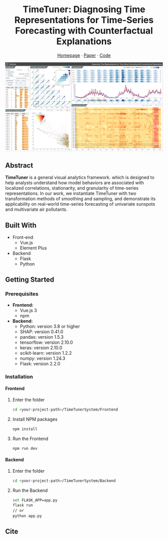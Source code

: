 <!--
 * @Description: 
 * @Author: Qing Shi
 * @Date: 2023-07-02 15:42:55
 * @LastEditors: Qing Shi
 * @LastEditTime: 2023-07-16 16:15:09
-->
<!-- # TimeTuner - Diagnosing Time Representations for Time-Series Forecasting with Counterfactual Explanations

![interface](interface.png "The interface of TimeTuner. It consists of five main views: Profile View, Variable Inspector View, Temporal View, Representation View and Prediction Comparator View")

### Summary:
**TimeTuner** is a general visual analytics framework. which is designed to help analysts understand how model behaviors are associated with localized correlations, stationarity, and granularity of time-series representations. 
In our work, we instantiate TimeTuner with two transformation methods of smoothing and sampling, and demonstrate its applicability  on real-world time-series forecasting of univariate sunspots and multivariate air pollutants.

### Dependencies
The following environments and packages are required to run this project:
- **backend:**
  - Python: version 3.8 or higher
  - SHAP: version 0.41.0
  - pandas: version 1.5.3
  - tensorflow: version 2.10.0
  - keras: version 2.10.0
  - scikit-learn: version 1.2.2
  - numpy: version 1.24.3
  - Flask: version 2.2.0
- **frontend:**
  - Vue.js 3
  

Make sure to have Python 3.8 or higher version installed before proceeding with the packages installation.

### Recommended IDE Setup
[VSCode](https://code.visualstudio.com/) + [Python 3.9](https://www.python.org/downloads/release/python-390/) + [Flask 2.2](https://flask.palletsprojects.com/en/2.2.x) + [Volar](https://marketplace.visualstudio.com/items?itemName=Vue.volar) (and disable Vetur) + [TypeScript Vue Plugin (Volar)](https://marketplace.visualstudio.com/items?itemName=Vue.vscode-typescript-vue-plugin). -->

<!-- Improved compatibility of back to top link: See: https://github.com/othneildrew/Best-README-Template/pull/73 -->
<a name="readme-top"></a>
<!--
*** Thanks for checking out the Best-README-Template. If you have a suggestion
*** that would make this better, please fork the repo and create a pull request
*** or simply open an issue with the tag "enhancement".
*** Don't forget to give the project a star!
*** Thanks again! Now go create something AMAZING! :D
-->



<!-- PROJECT SHIELDS -->
<!--
*** I'm using markdown "reference style" links for readability.
*** Reference links are enclosed in brackets [ ] instead of parentheses ( ).
*** See the bottom of this document for the declaration of the reference variables
*** for contributors-url, forks-url, etc. This is an optional, concise syntax you may use.
*** https://www.markdownguide.org/basic-syntax/#reference-style-links
-->
<!-- [![Contributors][contributors-shield]][contributors-url]
[![Forks][forks-shield]][forks-url]
[![Stargazers][stars-shield]][stars-url]
[![Issues][issues-shield]][issues-url]
[![MIT License][license-shield]][license-url]
[![LinkedIn][linkedin-shield]][linkedin-url] -->



<!-- PROJECT LOGO -->
<br />
<div align="center">
  <!-- <a href="https://github.com/othneildrew/Best-README-Template">
    <img src="images/logo.png" alt="Logo" width="80" height="80">
  </a> -->

  <h1 align="center">TimeTuner:  Diagnosing Time Representations for Time-Series Forecasting with Counterfactual Explanations</h1>

  <p align="center">
    <!--
    <br /> -->
    <!-- <br /> -->
    <a href="https://catherinehao.github.io/TimeTuner/">Homepage</a>
    ·
    <a href="https://arxiv.org/abs/2307.09916">Paper</a>
    ·
    <a href="https://github.com/CatherineHao/TimeTuner">Code</a>
  </p>
</div>



<!-- TABLE OF CONTENTS -->
<!-- <details>
  <summary>Table of Contents</summary>
  <ol>
    <li>
      <a href="#about-the-project">About The Project</a>
      <ul>
        <li><a href="#built-with">Built With</a></li>
      </ul>
    </li>
    <li>
      <a href="#getting-started">Getting Started</a>
      <ul>
        <li><a href="#prerequisites">Prerequisites</a></li>
        <li><a href="#installation">Installation</a></li>
      </ul>
    </li>
    <li><a href="#usage">Usage</a></li>
    <li><a href="#roadmap">Roadmap</a></li>
    <li><a href="#contributing">Contributing</a></li>
    <li><a href="#license">License</a></li>
    <li><a href="#contact">Contact</a></li>
    <li><a href="#acknowledgments">Acknowledgments</a></li>
  </ol>
</details> -->



![interface](file/interface.png "The interface of TimeTuner. It consists of five main views: Profile View, Variable Inspector View, Temporal View, Representation View and Prediction Comparator View")
<!-- ABOUT THE PROJECT -->
## Abstract

**TimeTuner** is a general visual analytics framework. which is designed to help analysts understand how model behaviors are associated with localized correlations, stationarity, and granularity of time-series representations. 
In our work, we instantiate TimeTuner with two transformation methods of smoothing and sampling, and demonstrate its applicability  on real-world time-series forecasting of univariate sunspots and multivariate air pollutants.


## Built With

* Front-end
  * Vue.js
  * Element Plus
* Backend
  * Flask
  * Python

<!-- <p align="right">(<a href="#readme-top">back to top</a>)</p> -->



<!-- GETTING STARTED -->
## Getting Started

### Prerequisites
- **Frontend:**
  - Vue.js 3
  - npm
- **Backend:**
  - Python: version 3.8 or higher
  - SHAP: version 0.41.0
  - pandas: version 1.5.3
  - tensorflow: version 2.10.0
  - keras: version 2.10.0
  - scikit-learn: version 1.2.2
  - numpy: version 1.24.3
  - Flask: version 2.2.0
### Installation

#### Frontend

1. Enter the folder
   ```sh
   cd <your-project-path>/TimeTunerSystem/Frontend
   ```
2. Install NPM packages
   ```sh
   npm install
   ```
3. Run the Frontend
   ```sh
   npm run dev
   ```

#### Backend
1. Enter the folder
    ```sh
    cd <your-project-path>/TimeTunerSystem/Backend
    ```
2. Run the Backend
    ```sh
    set FLASK_APP=app.py
    flask run 
    // or
    python app.py
    ```
<!-- <p align="right">(<a href="#readme-top">back to top</a>)</p> -->



<!-- USAGE EXAMPLES -->
<!-- ## Usage

Use this space to show useful examples of how a project can be used. Additional screenshots, code examples and demos work well in this space. You may also link to more resources.

_For more examples, please refer to the [Documentation](https://example.com)_ -->

<!-- <p align="right">(<a href="#readme-top">back to top</a>)</p> -->



<!-- ROADMAP -->
<!-- ## Roadmap

- [x] Add Changelog
- [x] Add back to top links
- [ ] Add Additional Templates w/ Examples
- [ ] Add "components" document to easily copy & paste sections of the readme
- [ ] Multi-language Support
    - [ ] Chinese
    - [ ] Spanish

See the [open issues](https://github.com/othneildrew/Best-README-Template/issues) for a full list of proposed features (and known issues).

<p align="right">(<a href="#readme-top">back to top</a>)</p> -->



<!-- CONTRIBUTING -->
<!-- ## Contributing

Contributions are what make the open source community such an amazing place to learn, inspire, and create. Any contributions you make are **greatly appreciated**.

If you have a suggestion that would make this better, please fork the repo and create a pull request. You can also simply open an issue with the tag "enhancement".
Don't forget to give the project a star! Thanks again!

1. Fork the Project
2. Create your Feature Branch (`git checkout -b feature/AmazingFeature`)
3. Commit your Changes (`git commit -m 'Add some AmazingFeature'`)
4. Push to the Branch (`git push origin feature/AmazingFeature`)
5. Open a Pull Request

<p align="right">(<a href="#readme-top">back to top</a>)</p> -->



<!-- LICENSE -->
<!-- ## License

Distributed under the MIT License. See `LICENSE.txt` for more information. -->

<!-- <p align="right">(<a href="#readme-top">back to top</a>)</p> -->



<!-- CONTACT -->
<!-- ## Contact

Your Name - [@your_twitter](https://twitter.com/your_username) - email@example.com

Project Link: [https://github.com/your_username/repo_name](https://github.com/your_username/repo_name)

<p align="right">(<a href="#readme-top">back to top</a>)</p> -->



<!-- ACKNOWLEDGMENTS -->
<!-- ## Acknowledgments

Use this space to list resources you find helpful and would like to give credit to. I've included a few of my favorites to kick things off!

* [Choose an Open Source License](https://choosealicense.com)
* [GitHub Emoji Cheat Sheet](https://www.webpagefx.com/tools/emoji-cheat-sheet)
* [Malven's Flexbox Cheatsheet](https://flexbox.malven.co/)
* [Malven's Grid Cheatsheet](https://grid.malven.co/)
* [Img Shields](https://shields.io)
* [GitHub Pages](https://pages.github.com)
* [Font Awesome](https://fontawesome.com)
* [React Icons](https://react-icons.github.io/react-icons/search)

<p align="right">(<a href="#readme-top">back to top</a>)</p> -->



<!-- MARKDOWN LINKS & IMAGES -->
<!-- https://www.markdownguide.org/basic-syntax/#reference-style-links -->
<!-- [contributors-shield]: https://img.shields.io/github/contributors/othneildrew/Best-README-Template.svg?style=for-the-badge
[contributors-url]: https://github.com/othneildrew/Best-README-Template/graphs/contributors
[forks-shield]: https://img.shields.io/github/forks/othneildrew/Best-README-Template.svg?style=for-the-badge
[forks-url]: https://github.com/othneildrew/Best-README-Template/network/members
[stars-shield]: https://img.shields.io/github/stars/othneildrew/Best-README-Template.svg?style=for-the-badge
[stars-url]: https://github.com/othneildrew/Best-README-Template/stargazers
[issues-shield]: https://img.shields.io/github/issues/othneildrew/Best-README-Template.svg?style=for-the-badge
[issues-url]: https://github.com/othneildrew/Best-README-Template/issues
[license-shield]: https://img.shields.io/github/license/othneildrew/Best-README-Template.svg?style=for-the-badge
[license-url]: https://github.com/othneildrew/Best-README-Template/blob/master/LICENSE.txt
[linkedin-shield]: https://img.shields.io/badge/-LinkedIn-black.svg?style=for-the-badge&logo=linkedin&colorB=555
[linkedin-url]: https://linkedin.com/in/othneildrew
[product-screenshot]: images/screenshot.png
[Next.js]: https://img.shields.io/badge/next.js-000000?style=for-the-badge&logo=nextdotjs&logoColor=white
[Next-url]: https://nextjs.org/
[React.js]: https://img.shields.io/badge/React-20232A?style=for-the-badge&logo=react&logoColor=61DAFB
[React-url]: https://reactjs.org/
[Vue.js]: https://img.shields.io/badge/Vue.js-35495E?style=for-the-badge&logo=vuedotjs&logoColor=4FC08D
[Vue-url]: https://vuejs.org/
[Angular.io]: https://img.shields.io/badge/Angular-DD0031?style=for-the-badge&logo=angular&logoColor=white
[Angular-url]: https://angular.io/
[Svelte.dev]: https://img.shields.io/badge/Svelte-4A4A55?style=for-the-badge&logo=svelte&logoColor=FF3E00
[Svelte-url]: https://svelte.dev/
[Laravel.com]: https://img.shields.io/badge/Laravel-FF2D20?style=for-the-badge&logo=laravel&logoColor=white
[Laravel-url]: https://laravel.com
[Bootstrap.com]: https://img.shields.io/badge/Bootstrap-563D7C?style=for-the-badge&logo=bootstrap&logoColor=white
[Bootstrap-url]: https://getbootstrap.com
[JQuery.com]: https://img.shields.io/badge/jQuery-0769AD?style=for-the-badge&logo=jquery&logoColor=white
[JQuery-url]: https://jquery.com -->
## Cite
